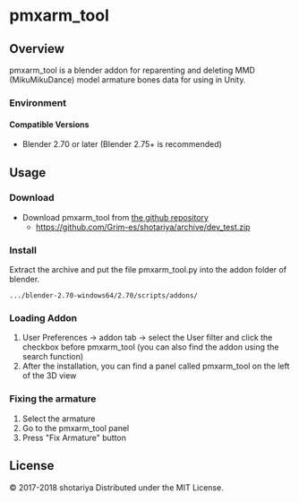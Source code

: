 pmxarm_tool
===========
Overview
----
pmxarm_tool is a blender addon for reparenting and deleting MMD (MikuMikuDance) model armature bones data for using in Unity.

### Environment

#### Compatible Versions
 - Blender 2.70 or later (Blender 2.75+ is recommended)

Usage
---------
### Download

* Download pmxarm_tool from [the github repository](https://github.com/Grim-es/shotariya/)
    * https://github.com/Grim-es/shotariya/archive/dev_test.zip

### Install
Extract the archive and put the file pmxarm_tool.py into the addon folder of blender.

    .../blender-2.70-windows64/2.70/scripts/addons/

### Loading Addon
1. User Preferences -> addon tab -> select the User filter and click the checkbox before pmxarm_tool (you can also find the addon using the search function)
2. After the installation, you can find a panel called pmxarm_tool on the left of the 3D view

### Fixing the armature
1. Select the armature
2. Go to the pmxarm_tool panel
3. Press "Fix Armature" button

License
----------
&copy; 2017-2018 shotariya
Distributed under the MIT License.

